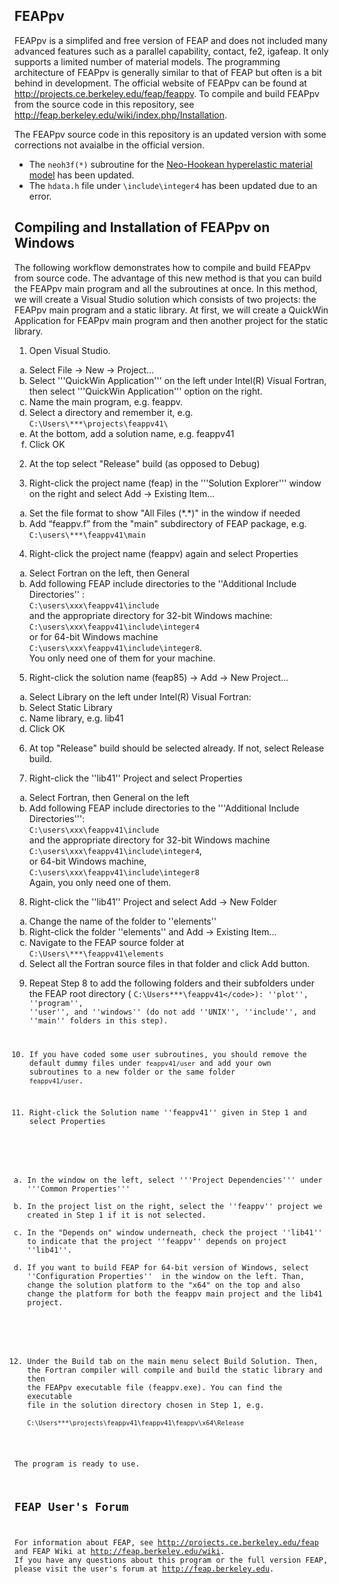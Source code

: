 ## FEAPpv ##

FEAPpv is a simplifed and free version of FEAP and does not included many advanced features such as a parallel capability, contact, fe2, igafeap. It only supports a limited number of material models. The programming architecture of FEAPpv is generally similar to that of FEAP but often is a bit behind in development. The official website of FEAPpv can be found at http://projects.ce.berkeley.edu/feap/feappv. To compile and build FEAPpv from the source code in this repository, see http://feap.berkeley.edu/wiki/index.php/Installation. 

The FEAPpv source code in this repository is an updated version with some corrections not avaialbe in the official version.  
* The `neoh3f(*)` subroutine for the [Neo-Hookean hyperelastic material model][Neohookean] has been updated.  
* The `hdata.h` file under `\include\integer4` has been updated due to an error. 


## Compiling and Installation of FEAPpv on Windows ##

The following workflow demonstrates how to compile and build FEAPpv from source code. The advantage of this new method is that you can build the FEAPpv main program and all the subroutines at once. In this method, we will create a Visual Studio solution which consists of two projects: the FEAPpv main program and a static library. At first, we will create a QuickWin Application for FEAPpv main program and then another project for the static library.   

1. Open Visual Studio. 
<ol type="a">
<li>Select File -> New -> Project…  </li>
<li>Select '''QuickWin Application''' on the left under Intel(R) Visual Fortran, then select '''QuickWin Application''' option on the right. </li>
<li>Name the main program, e.g. feappv.</li>
<li>Select a directory and remember it, e.g. <code>C:\Users\***\projects\feappv41\</code> </li>
<li>At the bottom, add a solution name, e.g. feappv41</li>
<li>Click OK</li>
</ol>  

2. At the top select "Release" build (as opposed to Debug)

3. Right-click the project name (feap) in the '''Solution Explorer''' window on the right and select Add ->  Existing Item...
<ol type="a">
<li>Set the file format to show "All Files (*.*)" in the window if needed </li>
<li>Add “feappv.f” from the "main" subdirectory of FEAP package, e.g. <br /> <code>C:\users\***\feappv41\main</code></li>
</ol>

4.  Right-click the project name (feappv) again and select Properties
<ol type="a">
<li>Select Fortran on the left, then General</li>
<li>Add following FEAP include directories to the  ''Additional Include Directories'' : <br / ><code>C:\users\xxx\feappv41\include</code> <br /> and the appropriate directory for 32-bit Windows machine: <br /> <code>C:\users\xxx\feappv41\include\integer4</code> <br /> or for 64-bit Windows machine <br /> <code>C:\users\xxx\feappv41\include\integer8</code>. <br /> You only need one of them for your machine. </li>
</ol>

5. Right-click the solution name (feap85) -> Add -> New Project…
<ol type="a">
<li>Select Library on the left under Intel(R) Visual Fortran: </li>
<li>Select Static Library</li>
<li>Name library, e.g. lib41</li>
<li>Click OK</li>
</ol>

6. At top "Release" build should be selected already. If not, select Release build.

7. Right-click the ''lib41'' Project and select Properties
<ol type="a">
<li>Select Fortran, then General on the left</li>
<li>Add following FEAP include directories to the '''Additional Include Directories''': <br /> <code>C:\users\xxx\feappv41\include</code> <br /> and the appropriate directory for 32-bit Windows machine <br /> <code>C:\users\xxx\feappv41\include\integer4</code>, <br /> or 64-bit Windows machine,  <br />   <code>C:\users\xxx\feappv41\include\integer8</code>  <br /> Again, you only need one of them.
</li>
</ol>

8.  Right-click the ''lib41'' Project and select Add -> New Folder
<ol type="a">
<li>Change the name of the folder to ''elements''</li>
<li>Right-click the folder ''elements'' and Add -> Existing Item... </li>
<li>Navigate to the FEAP source folder at <br /> <code>C:\Users\***\feappv41\elements</code></li>
<li>Select all the Fortran source files in that folder and click Add button. </li>
</ol>

9.  Repeat Step 8 to add the following folders and their subfolders under the FEAP root directory ( <code>C:\Users\***\feappv41\</code>): ''plot'', ''program'', ''user'', and ''windows'' (do not add ''UNIX'', ''include'', and ''main'' folders in this step).   
 
10. If you have coded some user subroutines, you should remove the default dummy files under <code>feappv41/user</code> and add your own subroutines to a new folder or the same folder <code>feappv41/user</code>.

11. Right-click the Solution name ''feappv41'' given in Step 1 and select Properties
<ol type="a">
<li>In the window on the left, select '''Project Dependencies''' under '''Common Properties'''</li>
<li>In the project list on the right, select the ''feappv'' project we created in Step 1 if it is not selected. </li>
<li>In the "Depends on" window underneath, check the project ''lib41'' to indicate that the project ''feappv'' depends on project ''lib41''. </li>
<li>If you want to build FEAP for 64-bit version of Windows, select  ''Configuration Properties''  in the window on the left. Than, change the solution platform to the "x64" on the top and also change the platform for both the feappv main project and the lib41 project.</li> 
</ol>

12. Under the Build tab on the main menu select Build Solution. Then, the Fortran compiler will compile and build the static library and then the FEAPpv executable file (feappv.exe).  You can find the executable file in the solution directory chosen in Step 1, e.g. <br /> <code>C:\Users\***\projects\feappv41\feappv41\feappv\x64\Release</code> 

The program is ready to use.  


## FEAP User's Forum ##
For information about FEAP, see http://projects.ce.berkeley.edu/feap and FEAP Wiki at http://feap.berkeley.edu/wiki. If you have any questions about this program or the full version FEAP, please visit the user's forum at http://feap.berkeley.edu.

[Neohookean]:https://en.wikipedia.org/wiki/Neo-Hookean_solid
